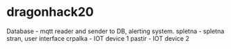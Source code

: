 # dragonhack20

Database - mqtt reader and sender to DB, alerting system.
spletna - spletna stran, user interface
crpalka - IOT device 1
pastir - IOT device 2


